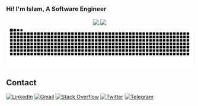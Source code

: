 ### Hi! I'm Islam, A Software Engineer


<section align="center">
  <a align="center" href="https://github.com/anuraghazra/github-readme-stats">
    <picture>
      <source
        media="(prefers-color-scheme: dark)"
        srcset="https://github-readme-stats.vercel.app/api/top-langs/?username=I-3B&hide=java&layout=compact&theme=github_dark_dimmed"
      />
      <source
        media="(prefers-color-scheme: light)"
        srcset="https://github-readme-stats.vercel.app/api/top-langs/?username=I-3B&hide=java&layout=compact"
      />
      <img align="center" height=150 src="https://github-readme-stats.vercel.app/api/top-langs/?username=I-3B&hide=java&layout=compact&theme=github_dark_dimmed" />
    </picture>
  </a>
  <a align="center" href="https://github.com/anuraghazra/github-readme-stats">
    <picture>
      <source
        media="(prefers-color-scheme: dark)"
        srcset="https://github-readme-stats.vercel.app/api?username=I-3B&show_icons=true&theme=github_dark_dimmed"
      />
      <source
        media="(prefers-color-scheme: light)"
        srcset="https://github-readme-stats.vercel.app/api?username=I-3B&show_icons=true&"
      />
      <img align="center" height=150 src="https://github-readme-stats.vercel.app/api?username=I-3B&show_icons=true&theme=github_dark_dimmed" />
    </picture>
  </a>
</section>

<picture>
  <source
    media="(prefers-color-scheme: dark)"
    srcset="https://github.com/I-3B/I-3B/blob/output/github-contribution-grid-snake-dark.svg"
  />
  <source
    media="(prefers-color-scheme: light)"
    srcset="https://github.com/I-3B/I-3B/blob/output/github-contribution-grid-snake.svg"
  />
  <img
    alt="github contribution grid snake animation"
    src="https://github.com/I-3B/I-3B/blob/output/github-contribution-grid-snake.svg"
  />
</picture>

<br>

## Contact
[![LinkedIn](https://img.shields.io/badge/linkedin-%230077B5.svg?style=for-the-badge&logo=linkedin&logoColor=white)](https://www.linkedin.com/in/islam-nassani-994a32194)
[![Gmail](https://img.shields.io/badge/Gmail-D14836?style=for-the-badge&logo=gmail&logoColor=white)](mailto:islamnaasani@gmail.com)
[![Stack Overflow](https://img.shields.io/badge/-Stackoverflow-FE7A16?style=for-the-badge&logo=stack-overflow&logoColor=white)](https://stackoverflow.com/users/14283533/i3b)
[![Twitter](https://img.shields.io/badge/-Twitter-%23000000?style=for-the-badge&logo=x&logoColor=white)](https://x.com/i_3b___)
[![Telegram](https://img.shields.io/badge/Telegram-2CA5E0?style=for-the-badge&logo=telegram&logoColor=white)](https://t.me/islam_naasani)

